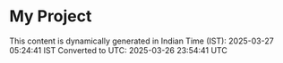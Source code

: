 # My Project

This content is dynamically generated in Indian Time (IST): 2025-03-27 05:24:41 IST
Converted to UTC: 2025-03-26 23:54:41 UTC
